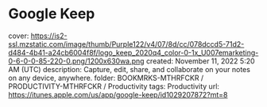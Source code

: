 # Google Keep

cover: https://is2-ssl.mzstatic.com/image/thumb/Purple122/v4/07/8d/cc/078dccd5-71d2-d484-4b41-a24cb6004f8f/logo_keep_2020q4_color-0-1x_U007emarketing-0-6-0-0-85-220-0.png/1200x630wa.png
created: November 11, 2022 5:20 AM (UTC)
description: Capture, edit, share, and collaborate on your notes on any device, anywhere.
folder: BOOKMRKS-MTHRFCKR / PRODUCTIVITY-MTHRFCKR / Productivity
tags: Productivity
url: https://itunes.apple.com/us/app/google-keep/id1029207872?mt=8